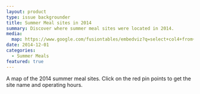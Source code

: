 ```yaml
---
layout: product
type: issue backgrounder
title: Summer Meal sites in 2014
summary: Discover where summer meal sites were located in 2014.
media:
  map: https://www.google.com/fusiontables/embedviz?q=select+col4+from+1rMd2bno7LOhbjNAgGpDbMRr2ecJFNyMN3UOXJKPq&viz=MAP&h=false&lat=31.66074213607565&lng=-99.91060311562501&t=1&z=7&l=col4&y=2&tmplt=2&hml=GEOCODABLE
date: 2014-12-01
categories:
  - Summer Meals
featured: true
---
```

A map of the 2014 summer meal sites. Click on the red pin points to get the site name and operating hours. 
